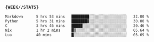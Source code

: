 ### `{WEEK//STATS}` 
<!--START_SECTION:waka-->

```txt
Markdown      5 hrs 53 mins   ████████░░░░░░░░░░░░░░░░░   32.00 %
Python        5 hrs 31 mins   ███████▓░░░░░░░░░░░░░░░░░   30.00 %
C             3 hrs 46 mins   █████░░░░░░░░░░░░░░░░░░░░   20.46 %
Nix           1 hr 2 mins     █▒░░░░░░░░░░░░░░░░░░░░░░░   05.64 %
Lua           40 mins         █░░░░░░░░░░░░░░░░░░░░░░░░   03.69 %
```

<!--END_SECTION:waka-->
